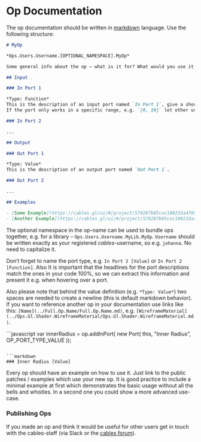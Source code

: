 # Op Documentation



The op documentation should be written in [markdown](https://daringfireball.net/projects/markdown/) language.
Use the following structure:

```markdown
# MyOp

*Ops.Users.Username.[OPTIONAL_NAMESPACE].MyOp* 

Some general info about the op – what is it for? What would you use it for? You should make it clear in a few sentences.

## Input

### In Port 1

*Type: Function*  
This is the description of an input port named `In Port 1`, give a short description or maybe some links to external references.
If the port only works in a specific range, e.g. `[0, 10]` let other users know.

### In Port 2

...

## Output

### Out Port 1

*Type: Value*  
This is the description of an output port named `Out Port 1`.

### Out Port 2

...

## Examples

- [Some Example](https://cables.gl/ui/#/project/570287b85cac100233a4f85f)
- [Another Example](https://cables.gl/ui/#/project/570287b85cac100233a4f85f)
```

The optional namespace in the op-name can be used to bundle ops together, e.g. for a library – `Ops.Users.Username.MyLib.MyOp`.  `Username` should be written exactly as your registered *cables*-username, so e.g. `johanna`. No need to capitalize it.

Don’t forget to name the port type, e.g. `In Port 2 [Value]` or `In Port 2 [Function]`. Also It is important that the headlines for the port descriptions match the ones in your code 100%, so we can extract this information and present it  e.g. when hovering over a port.  

Also please note that behind the value definition (e.g. `*Type: Value*`) two spaces are needed to create a newline (this is default markdown behavior).
If you want to reference another op in your documentation use links like this: `[Name](../Full.Op.Name/Full.Op.Name.md)`, e.g. `[WireframeMaterial](../Ops.Gl.Shader.WireframeMaterial/Ops.Gl.Shader.WireframeMaterial.md)`.

​```javascript
var innerRadius = op.addInPort( new Port( this, "Inner Radius", OP_PORT_TYPE_VALUE ));
```

​```markdown
### Inner Radius [Value]
```

Every op should have an example on how to use it. Just link to the public patches / examples which use your new op. It is good practice to include a minimal example at first which demonstrates the basic usage without all the bells and whistles. In a second one you could show a more advanced use-case.



### Publishing Ops

If you made an op and think it would be useful for other users get in touch with the cables-staff (via Slack or the [cables forum](https://forum.cables.gl/)).